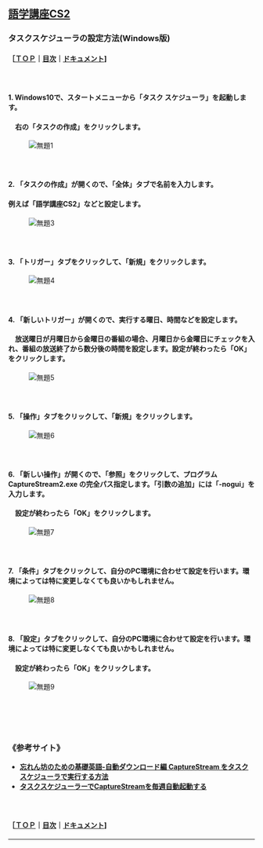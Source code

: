 ## [語学講座CS2](https://csreviser.github.io/CaptureStream2/) 
### タスクスケジューラの設定方法(Windows版)　
#### ［[ＴＯＰ](./)**｜**[目次](./#目次)**｜**[ドキュメント](./#ドキュメント-1)]
####   　
#### 1. Windows10で、スタートメニューから「タスク スケジューラ」を起動します。
####   　右の「タスクの作成」をクリックします。

　　　![無題1](https://user-images.githubusercontent.com/46049273/209429058-3772ac65-58dc-437c-aa12-fed93538e24e.png)

####   　
#### 2. 「タスクの作成」が開くので、「全体」タブで名前を入力します。          
#### 例えば「語学講座CS2」などと設定します。

　　　![無題3](https://user-images.githubusercontent.com/46049273/209429088-9070a370-019b-4023-9e2d-ed376768f5f5.png)
####   　
#### 3. 「トリガー」タブをクリックして、「新規」をクリックします。 

　　　![無題4](https://user-images.githubusercontent.com/46049273/209429099-4b59ecd4-e477-471a-a9a2-4df819a46cc6.png)
####   　
#### 4. 「新しいトリガー」が開くので、実行する曜日、時間などを設定します。          
####   　放送曜日が月曜日から金曜日の番組の場合、月曜日から金曜日にチェックを入れ、番組の放送終了から数分後の時間を設定します。設定が終わったら「OK」をクリックします。 

　　　![無題5](https://user-images.githubusercontent.com/46049273/209429124-aac1fefb-b4e5-4e3f-8fda-87a87337e61c.png)
####   　
#### 5. 「操作」タブをクリックして、「新規」をクリックします。           

　　　![無題6](https://user-images.githubusercontent.com/46049273/209429133-4ce2f5b0-18e5-47be-85f5-e79491e10537.png)
####   　
#### 6. 「新しい操作」が開くので、「参照」をクリックして、プログラム CaptureStream2.exe の完全パス指定します。「引数の追加」には「-nogui」を入力します。         
####   　設定が終わったら「OK」をクリックします。 

　　　![無題7](https://user-images.githubusercontent.com/46049273/209429136-cbbb061f-4d4d-401a-b8f9-dae4665ad346.png)
####   　
#### 7. 「条件」タブをクリックして、自分のPC環境に合わせて設定を行います。環境によっては特に変更しなくても良いかもしれません。 

　　　![無題8](https://user-images.githubusercontent.com/46049273/209429144-d4a48ecd-d94a-4a87-82b5-798e80baa16f.png)
####   　
#### 8. 「設定」タブをクリックして、自分のPC環境に合わせて設定を行います。環境によっては特に変更しなくても良いかもしれません。        
####   　設定が終わったら「OK」をクリックします。 

　　　![無題9](https://user-images.githubusercontent.com/46049273/209429154-4bbaff3c-34f0-40c7-b596-849ca145e840.png)
####   　
####   　
### 《参考サイト》
* **[忘れん坊のための基礎英語-自動ダウンロード編 CaptureStream をタスクスケジューラで実行する方法](https://www.amamoba.com/pc/capturestream-task.html)**                  
* **[タスクスケジューラーでCaptureStreamを毎週自動起動する](http://dai2997.blog.fc2.com/blog-entry-66.html)**               
####   　
#### ［[ＴＯＰ](./)**｜**[目次](./#目次)**｜**[ドキュメント](./#ドキュメント-1)]

*** 
 <link rel="shortcut icon" type="image/x-icon" href="https://avatars.githubusercontent.com/u/46049273?v=4">
 <meta name="twitter:image:src" content="https://avatars.githubusercontent.com/u/46049273?v=4">
